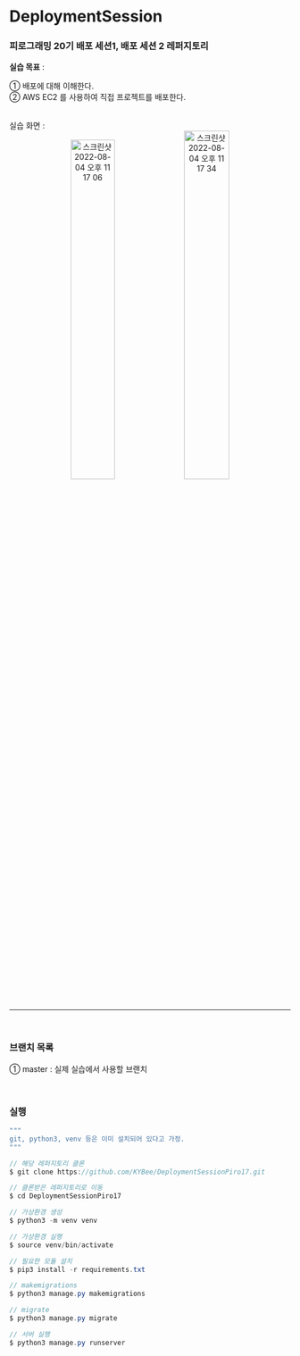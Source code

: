 # DeploymentSession

### 피로그래밍 20기 배포 세션1, 배포 세션 2 레퍼지토리

<b>실습 목표</b> :

① 배포에 대해 이해한다.<br>
② AWS EC2 를 사용하여 직접 프로젝트를 배포한다.

<br>
실습 화면 :
<div align=center>
    <img width="39.5%" alt="스크린샷 2022-08-04 오후 11 17 06" src="https://user-images.githubusercontent.com/62539910/182874039-56138a3e-f511-462e-932e-12c4dbc088f2.png">
    <img width="40%" alt="스크린샷 2022-08-04 오후 11 17 34" src="https://user-images.githubusercontent.com/62539910/182874053-f884812a-9e83-494c-a483-42219bdb48f3.png">
</div>


---

<br>

### 브랜치 목록

① master : 실제 실습에서 사용할 브랜치
    
<br>    

### 실행

```java
"""
git, python3, venv 등은 이미 설치되어 있다고 가정.
"""

// 해당 레퍼지토리 클론
$ git clone https://github.com/KYBee/DeploymentSessionPiro17.git

// 클론받은 레퍼지토리로 이동
$ cd DeploymentSessionPiro17

// 가상환경 생성
$ python3 -m venv venv

// 가상환경 실행
$ source venv/bin/activate

// 필요한 모듈 설치
$ pip3 install -r requirements.txt

// makemigrations
$ python3 manage.py makemigrations

// migrate
$ python3 manage.py migrate

// 서버 실행
$ python3 manage.py runserver

```
